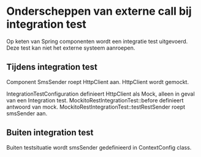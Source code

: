 # Onderscheppen van externe call bij integration test

Op keten van Spring componenten wordt een integratie test uitgevoerd.
Deze test kan niet het externe systeem aanroepen.

## Tijdens integration test
Component SmsSender roept HttpClient aan. HttpClient wordt gemockt.

IntegrationTestConfiguration definieert HttpClient als Mock, alleen in geval van een Integration test.
MockitoRestIntegrationTest::before definieert antwoord van mock.
MockitoRestIntegrationTest::testRestSender roept smsSender aan.

## Buiten integration test
Buiten testsituatie wordt smsSender gedefinieerd in ContextConfig class.
